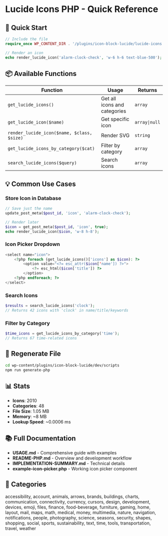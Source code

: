 # Lucide Icons PHP - Quick Reference

## 🚀 Quick Start

```php
// Include the file
require_once WP_CONTENT_DIR . '/plugins/icon-block-lucide/lucide-icons.php';

// Render an icon
echo render_lucide_icon('alarm-clock-check', 'w-6 h-6 text-blue-500');
```

## 📦 Available Functions

| Function | Usage | Returns |
|----------|-------|---------|
| `get_lucide_icons()` | Get all icons and categories | `array` |
| `get_lucide_icon($name)` | Get specific icon | `array\|null` |
| `render_lucide_icon($name, $class, $size)` | Render SVG | `string` |
| `get_lucide_icons_by_category($cat)` | Filter by category | `array` |
| `search_lucide_icons($query)` | Search icons | `array` |

## 💡 Common Use Cases

### Store Icon in Database
```php
// Save just the name
update_post_meta($post_id, 'icon', 'alarm-clock-check');

// Render later
$icon = get_post_meta($post_id, 'icon', true);
echo render_lucide_icon($icon, 'w-8 h-8');
```

### Icon Picker Dropdown
```php
<select name="icon">
    <?php foreach (get_lucide_icons()['icons'] as $icon): ?>
        <option value="<?= esc_attr($icon['name']) ?>">
            <?= esc_html($icon['title']) ?>
        </option>
    <?php endforeach; ?>
</select>
```

### Search Icons
```php
$results = search_lucide_icons('clock');
// Returns 42 icons with 'clock' in name/title/keywords
```

### Filter by Category
```php
$time_icons = get_lucide_icons_by_category('time');
// Returns 67 time-related icons
```

## 🔧 Regenerate File

```bash
cd wp-content/plugins/icon-block-lucide/dev/scripts
npm run generate-php
```

## 📊 Stats

- **Icons**: 2010
- **Categories**: 48
- **File Size**: 1.05 MB
- **Memory**: ~8 MB
- **Lookup Speed**: ~0.0006 ms

## 📚 Full Documentation

- **USAGE.md** - Comprehensive guide with examples
- **README-PHP.md** - Overview and development workflow
- **IMPLEMENTATION-SUMMARY.md** - Technical details
- **example-icon-picker.php** - Working icon picker component

## 🎨 Categories

accessibility, account, animals, arrows, brands, buildings, charts, communication, connectivity, currency, cursors, design, development, devices, emoji, files, finance, food-beverage, furniture, gaming, home, layout, mail, maps, math, medical, money, multimedia, nature, navigation, notifications, people, photography, science, seasons, security, shapes, shopping, social, sports, sustainability, text, time, tools, transportation, travel, weather
